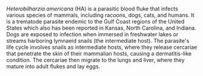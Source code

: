 *Heterobilharzia americana* (HA) is a parasitic blood fluke that infects various species of mammals, including racoons, dogs, cats, and humans. It is a trematode parasite endemic to the Gulf Coast regions of the United States which also has been reported in Kansas, North Carolina, and Indiana. Dogs are exposed to infection when immersed in freshwater lakes or streams harboring lymnaeid snails (the intermediate host). The parasite's life cycle involves snails as intermediate hosts, where they release cercariae that penetrate the skin of their mammalian hosts, causing a dermatitis-like condition. The cercariae then migrate to the lungs and liver, where they mature into adult flukes and lay eggs.
